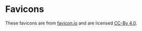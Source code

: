 # Favicons

These favicons are from [favicon.io](https://favicon.io) and are licensed [CC-By 4.0](https://creativecommons.org/licenses/by/4.0/).
